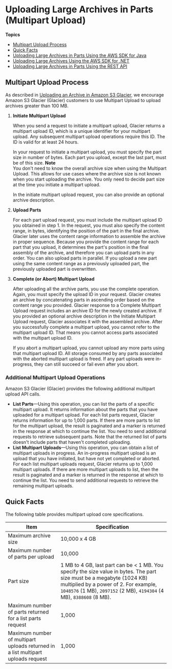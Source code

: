 # Uploading Large Archives in Parts \(Multipart Upload\)<a name="uploading-archive-mpu"></a>

**Topics**
+ [Multipart Upload Process](#MPUprocess)
+ [Quick Facts](#qfacts)
+ [Uploading Large Archives in Parts Using the AWS SDK for Java](uploading-an-archive-mpu-using-java.md)
+ [Uploading Large Archives Using the AWS SDK for \.NET](uploading-an-archive-mpu-using-dotnet.md)
+ [Uploading Large Archives in Parts Using the REST API](uploading-an-archive-mpu-using-rest.md)

## Multipart Upload Process<a name="MPUprocess"></a>

As described in [Uploading an Archive in Amazon S3 Glacier](uploading-an-archive.md), we encourage Amazon S3 Glacier \(Glacier\) customers to use Multipart Upload to upload archives greater than 100 MB\. 

1. **Initiate Multipart Upload** 

   When you send a request to initiate a multipart upload, Glacier returns a multipart upload ID, which is a unique identifier for your multipart upload\. Any subsequent multipart upload operations require this ID\. The ID is valid for at least 24 hours\. 

   In your request to initiate a multipart upload, you must specify the part size in number of bytes\. Each part you upload, except the last part, must be of this size\.
**Note**  
You don't need to know the overall archive size when using the Multipart Upload\. This allows for use cases where the archive size is not known when you start uploading the archive\. You only need to decide part size at the time you initiate a multipart upload\.

   In the initiate multipart upload request, you can also provide an optional archive description\. 

1. **Upload Parts**

   For each part upload request, you must include the multipart upload ID you obtained in step 1\. In the request, you must also specify the content range, in bytes, identifying the position of the part in the final archive\. Glacier later uses the content range information to assemble the archive in proper sequence\. Because you provide the content range for each part that you upload, it determines the part's position in the final assembly of the archive, and therefore you can upload parts in any order\. You can also upload parts in parallel\. If you upload a new part using the same content range as a previously uploaded part, the previously uploaded part is overwritten\. 

1. **Complete \(or Abort\) Multipart Upload**

   After uploading all the archive parts, you use the complete operation\. Again, you must specify the upload ID in your request\. Glacier creates an archive by concatenating parts in ascending order based on the content range you provided\. Glacier response to a Complete Multipart Upload request includes an archive ID for the newly created archive\. If you provided an optional archive description in the Initiate Multipart Upload request, Glacier associates it with the assembled archive\. After you successfully complete a multipart upload, you cannot refer to the multipart upload ID\. That means you cannot access parts associated with the multipart upload ID\.

   If you abort a multipart upload, you cannot upload any more parts using that multipart upload ID\. All storage consumed by any parts associated with the aborted multipart upload is freed\. If any part uploads were in\-progress, they can still succeed or fail even after you abort\.

### Additional Multipart Upload Operations<a name="additional-mpu-operations"></a>

Amazon S3 Glacier \(Glacier\) provides the following additional multipart upload API calls\.
+ **List Parts**—Using this operation, you can list the parts of a specific multipart upload\. It returns information about the parts that you have uploaded for a multipart upload\. For each list parts request, Glacier returns information for up to 1,000 parts\. If there are more parts to list for the multipart upload, the result is paginated and a marker is returned in the response at which to continue the list\. You need to send additional requests to retrieve subsequent parts\. Note that the returned list of parts doesn't include parts that haven't completed uploading\.
+ **List Multipart Uploads**—Using this operation, you can obtain a list of multipart uploads in progress\. An in\-progress multipart upload is an upload that you have initiated, but have not yet completed or aborted\. For each list multipart uploads request, Glacier returns up to 1,000 multipart uploads\. If there are more multipart uploads to list, then the result is paginated and a marker is returned in the response at which to continue the list\. You need to send additional requests to retrieve the remaining multipart uploads\.

## Quick Facts<a name="qfacts"></a>

The following table provides multipart upload core specifications\.


| Item | Specification | 
| --- | --- | 
| Maximum archive size | 10,000 x 4 GB  | 
| Maximum number of parts per upload | 10,000 | 
| Part size | 1 MB to 4 GB, last part can be < 1 MB\. You specify the size value in bytes\. The part size must be a megabyte \(1024 KB\) multiplied by a power of 2\. For example, `1048576` \(1 MB\), `2097152` \(2 MB\), `4194304` \(4 MB\), `8388608` \(8 MB\)\.   | 
| Maximum number of parts returned for a list parts request | 1,000  | 
| Maximum number of multipart uploads returned in a list multipart uploads request | 1,000  | 